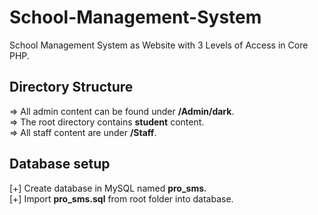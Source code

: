 # School-Management-System
School Management System as Website with 3 Levels of Access in Core PHP.

## Directory Structure
=> All admin content can be found under <b>/Admin/dark</b>.<br/>
=> The root directory contains <b>student</b> content.<br/>
=> All staff content are under <b>/Staff</b>.<br/>

## Database setup

[+] Create database in MySQL named <b>pro_sms</b>. <br/>
[+] Import <b>pro_sms.sql</b> from root folder into database.

